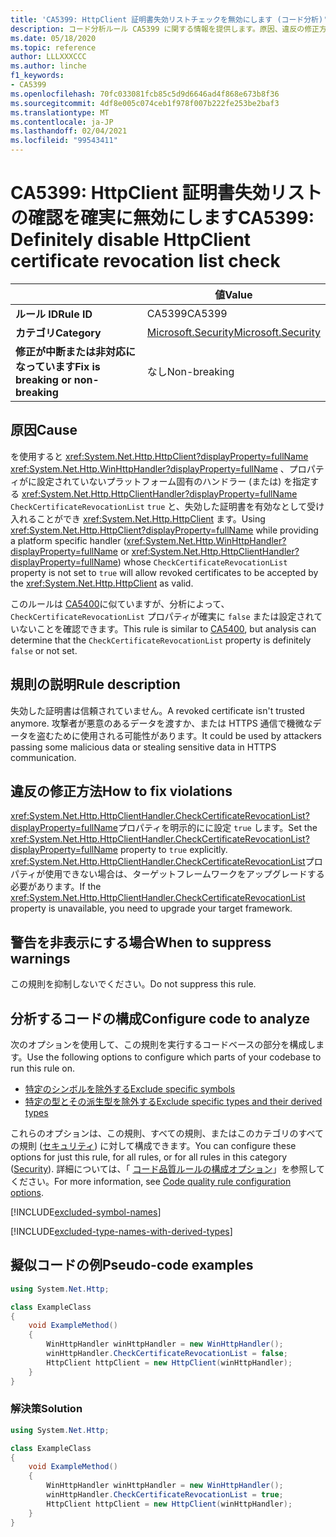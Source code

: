 ```yaml
---
title: 'CA5399: HttpClient 証明書失効リストチェックを無効にします (コード分析)'
description: コード分析ルール CA5399 に関する情報を提供します。原因、違反の修正方法、非表示にするタイミングなどが含まれます。
ms.date: 05/18/2020
ms.topic: reference
author: LLLXXXCCC
ms.author: linche
f1_keywords:
- CA5399
ms.openlocfilehash: 70fc033081fcb85c5d9d6646ad4f868e673b8f36
ms.sourcegitcommit: 4df8e005c074ceb1f978f007b222fe253be2baf3
ms.translationtype: MT
ms.contentlocale: ja-JP
ms.lasthandoff: 02/04/2021
ms.locfileid: "99543411"
---
```

# <a name="ca5399-definitely-disable-httpclient-certificate-revocation-list-check"></a><span data-ttu-id="1e12b-103">CA5399: HttpClient 証明書失効リストの確認を確実に無効にします</span><span class="sxs-lookup"><span data-stu-id="1e12b-103">CA5399: Definitely disable HttpClient certificate revocation list check</span></span>

| | <span data-ttu-id="1e12b-104">値</span><span class="sxs-lookup"><span data-stu-id="1e12b-104">Value</span></span> |
|-|-|
| <span data-ttu-id="1e12b-105">**ルール ID**</span><span class="sxs-lookup"><span data-stu-id="1e12b-105">**Rule ID**</span></span> |<span data-ttu-id="1e12b-106">CA5399</span><span class="sxs-lookup"><span data-stu-id="1e12b-106">CA5399</span></span>|
| <span data-ttu-id="1e12b-107">**カテゴリ**</span><span class="sxs-lookup"><span data-stu-id="1e12b-107">**Category**</span></span> |[<span data-ttu-id="1e12b-108">Microsoft.Security</span><span class="sxs-lookup"><span data-stu-id="1e12b-108">Microsoft.Security</span></span>](security-warnings.md)|
| <span data-ttu-id="1e12b-109">**修正が中断または非対応になっています**</span><span class="sxs-lookup"><span data-stu-id="1e12b-109">**Fix is breaking or non-breaking**</span></span> |<span data-ttu-id="1e12b-110">なし</span><span class="sxs-lookup"><span data-stu-id="1e12b-110">Non-breaking</span></span>|

## <a name="cause"></a><span data-ttu-id="1e12b-111">原因</span><span class="sxs-lookup"><span data-stu-id="1e12b-111">Cause</span></span>

<span data-ttu-id="1e12b-112">を使用すると <xref:System.Net.Http.HttpClient?displayProperty=fullName> <xref:System.Net.Http.WinHttpHandler?displayProperty=fullName> 、プロパティがに設定されていないプラットフォーム固有のハンドラー (または) を指定する <xref:System.Net.Http.HttpClientHandler?displayProperty=fullName> `CheckCertificateRevocationList` `true` と、失効した証明書を有効なとして受け入れることができ <xref:System.Net.Http.HttpClient> ます。</span><span class="sxs-lookup"><span data-stu-id="1e12b-112">Using <xref:System.Net.Http.HttpClient?displayProperty=fullName> while providing a platform specific handler (<xref:System.Net.Http.WinHttpHandler?displayProperty=fullName> or <xref:System.Net.Http.HttpClientHandler?displayProperty=fullName>) whose `CheckCertificateRevocationList` property is not set to `true` will allow revoked certificates to be accepted by the <xref:System.Net.Http.HttpClient> as valid.</span></span>

<span data-ttu-id="1e12b-113">このルールは [CA5400](ca5400.md)に似ていますが、分析によって、 `CheckCertificateRevocationList` プロパティが確実に `false` または設定されていないことを確認できます。</span><span class="sxs-lookup"><span data-stu-id="1e12b-113">This rule is similar to [CA5400](ca5400.md), but analysis can determine that the `CheckCertificateRevocationList` property is definitely `false` or not set.</span></span>

## <a name="rule-description"></a><span data-ttu-id="1e12b-114">規則の説明</span><span class="sxs-lookup"><span data-stu-id="1e12b-114">Rule description</span></span>

<span data-ttu-id="1e12b-115">失効した証明書は信頼されていません。</span><span class="sxs-lookup"><span data-stu-id="1e12b-115">A revoked certificate isn't trusted anymore.</span></span> <span data-ttu-id="1e12b-116">攻撃者が悪意のあるデータを渡すか、または HTTPS 通信で機微なデータを盗むために使用される可能性があります。</span><span class="sxs-lookup"><span data-stu-id="1e12b-116">It could be used by attackers passing some malicious data or stealing sensitive data in HTTPS communication.</span></span>

## <a name="how-to-fix-violations"></a><span data-ttu-id="1e12b-117">違反の修正方法</span><span class="sxs-lookup"><span data-stu-id="1e12b-117">How to fix violations</span></span>

<span data-ttu-id="1e12b-118"><xref:System.Net.Http.HttpClientHandler.CheckCertificateRevocationList?displayProperty=fullName>プロパティを明示的にに設定 `true` します。</span><span class="sxs-lookup"><span data-stu-id="1e12b-118">Set the <xref:System.Net.Http.HttpClientHandler.CheckCertificateRevocationList?displayProperty=fullName> property to `true` explicitly.</span></span> <span data-ttu-id="1e12b-119"><xref:System.Net.Http.HttpClientHandler.CheckCertificateRevocationList>プロパティが使用できない場合は、ターゲットフレームワークをアップグレードする必要があります。</span><span class="sxs-lookup"><span data-stu-id="1e12b-119">If the <xref:System.Net.Http.HttpClientHandler.CheckCertificateRevocationList> property is unavailable, you need to upgrade your target framework.</span></span>

## <a name="when-to-suppress-warnings"></a><span data-ttu-id="1e12b-120">警告を非表示にする場合</span><span class="sxs-lookup"><span data-stu-id="1e12b-120">When to suppress warnings</span></span>

<span data-ttu-id="1e12b-121">この規則を抑制しないでください。</span><span class="sxs-lookup"><span data-stu-id="1e12b-121">Do not suppress this rule.</span></span>

## <a name="configure-code-to-analyze"></a><span data-ttu-id="1e12b-122">分析するコードの構成</span><span class="sxs-lookup"><span data-stu-id="1e12b-122">Configure code to analyze</span></span>

<span data-ttu-id="1e12b-123">次のオプションを使用して、この規則を実行するコードベースの部分を構成します。</span><span class="sxs-lookup"><span data-stu-id="1e12b-123">Use the following options to configure which parts of your codebase to run this rule on.</span></span>

- [<span data-ttu-id="1e12b-124">特定のシンボルを除外する</span><span class="sxs-lookup"><span data-stu-id="1e12b-124">Exclude specific symbols</span></span>](#exclude-specific-symbols)
- [<span data-ttu-id="1e12b-125">特定の型とその派生型を除外する</span><span class="sxs-lookup"><span data-stu-id="1e12b-125">Exclude specific types and their derived types</span></span>](#exclude-specific-types-and-their-derived-types)

<span data-ttu-id="1e12b-126">これらのオプションは、この規則、すべての規則、またはこのカテゴリのすべての規則 ([セキュリティ](security-warnings.md)) に対して構成できます。</span><span class="sxs-lookup"><span data-stu-id="1e12b-126">You can configure these options for just this rule, for all rules, or for all rules in this category ([Security](security-warnings.md)).</span></span> <span data-ttu-id="1e12b-127">詳細については、「 [コード品質ルールの構成オプション](../code-quality-rule-options.md)」を参照してください。</span><span class="sxs-lookup"><span data-stu-id="1e12b-127">For more information, see [Code quality rule configuration options](../code-quality-rule-options.md).</span></span>

[!INCLUDE[excluded-symbol-names](~/includes/code-analysis/excluded-symbol-names.md)]

[!INCLUDE[excluded-type-names-with-derived-types](~/includes/code-analysis/excluded-type-names-with-derived-types.md)]

## <a name="pseudo-code-examples"></a><span data-ttu-id="1e12b-128">擬似コードの例</span><span class="sxs-lookup"><span data-stu-id="1e12b-128">Pseudo-code examples</span></span>

```csharp
using System.Net.Http;

class ExampleClass
{
    void ExampleMethod()
    {
        WinHttpHandler winHttpHandler = new WinHttpHandler();
        winHttpHandler.CheckCertificateRevocationList = false;
        HttpClient httpClient = new HttpClient(winHttpHandler);
    }
}
```

### <a name="solution"></a><span data-ttu-id="1e12b-129">解決策</span><span class="sxs-lookup"><span data-stu-id="1e12b-129">Solution</span></span>

```csharp
using System.Net.Http;

class ExampleClass
{
    void ExampleMethod()
    {
        WinHttpHandler winHttpHandler = new WinHttpHandler();
        winHttpHandler.CheckCertificateRevocationList = true;
        HttpClient httpClient = new HttpClient(winHttpHandler);
    }
}
```
